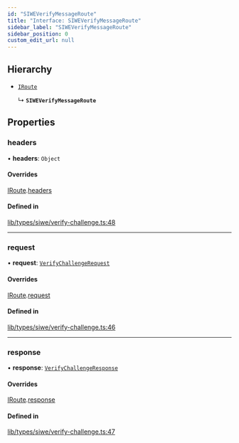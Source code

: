 ```yaml
---
id: "SIWEVerifyMessageRoute"
title: "Interface: SIWEVerifyMessageRoute"
sidebar_label: "SIWEVerifyMessageRoute"
sidebar_position: 0
custom_edit_url: null
---
```


## Hierarchy

- [`IRoute`](IRoute.md)

  ↳ **`SIWEVerifyMessageRoute`**

## Properties

### headers

• **headers**: `Object`

#### Overrides

[IRoute](IRoute.md).[headers](IRoute.md#headers)

#### Defined in

[lib/types/siwe/verify-challenge.ts:48](https://github.com/JustaName-id/JustaName-sdk/blob/5db266b/packages/@justaname.id/sdk/src/lib/types/siwe/verify-challenge.ts#L48)

___

### request

• **request**: [`VerifyChallengeRequest`](VerifyChallengeRequest.md)

#### Overrides

[IRoute](IRoute.md).[request](IRoute.md#request)

#### Defined in

[lib/types/siwe/verify-challenge.ts:46](https://github.com/JustaName-id/JustaName-sdk/blob/5db266b/packages/@justaname.id/sdk/src/lib/types/siwe/verify-challenge.ts#L46)

___

### response

• **response**: [`VerifyChallengeResponse`](VerifyChallengeResponse.md)

#### Overrides

[IRoute](IRoute.md).[response](IRoute.md#response)

#### Defined in

[lib/types/siwe/verify-challenge.ts:47](https://github.com/JustaName-id/JustaName-sdk/blob/5db266b/packages/@justaname.id/sdk/src/lib/types/siwe/verify-challenge.ts#L47)
